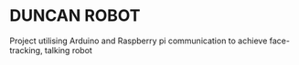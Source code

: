 # DUNCAN ROBOT 

Project utilising Arduino and Raspberry pi communication to achieve face-tracking, talking robot